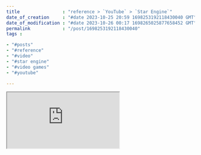 ```yaml
---
title                : "reference > `YouTube` > `Star Engine`"
date_of_creation     : "#date 2023-10-25 20:59 1698253192118430040 GMT"
date_of_modification : "#date 2023-10-26 00:17 1698265025877658452 GMT"
permalink            : "/post/1698253192118430040"
tags :

- "#posts"
- "#reference"
- "#video"
- "#star engine"
- "#video games"
- "#youtube"

---
```


<div class="ratio ratio-16x9">
<iframe src="https://www.youtube-nocookie.com/embed/jfLxMvDp1Lo" title="Star Engine" allow="accelerometer; clipboard-write; encrypted-media; gyroscope; picture-in-picture" allowfullscreen></iframe>
</div>
